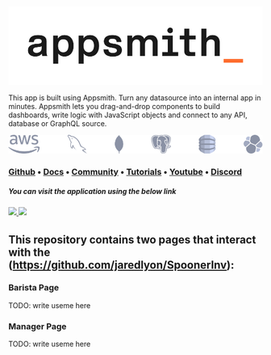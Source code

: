 ![](https://raw.githubusercontent.com/appsmithorg/appsmith/release/static/appsmith_logo_primary.png)

This app is built using Appsmith. Turn any datasource into an internal app in minutes. Appsmith lets you drag-and-drop components to build dashboards, write logic with JavaScript objects and connect to any API, database or GraphQL source.

![](https://raw.githubusercontent.com/appsmithorg/appsmith/release/static/images/integrations.png)

### [Github](https://github.com/appsmithorg/appsmith) • [Docs](https://docs.appsmith.com/?utm_source=github&utm_medium=social&utm_content=appsmith_docs&utm_campaign=null&utm_term=appsmith_docs) • [Community](https://community.appsmith.com/) • [Tutorials](https://github.com/appsmithorg/appsmith/tree/update/readme#tutorials) • [Youtube](https://www.youtube.com/appsmith) • [Discord](https://discord.gg/rBTTVJp)

##### You can visit the application using the below link

###### [![](https://assets.appsmith.com/git-sync/Buttons.svg) ](http://localhost:8080/applications/642d92bfea2f36397c4913a9/pages/642d92bfea2f36397c4913ac) [![](https://assets.appsmith.com/git-sync/Buttons2.svg)](http://localhost:8080/applications/642d92bfea2f36397c4913a9/pages/642d92bfea2f36397c4913ac/edit)

## This repository contains two pages that interact with the <SpoonerInv Database>(https://github.com/jaredlyon/SpoonerInv):

### Barista Page
TODO: write useme here

### Manager Page
TODO: write useme here
